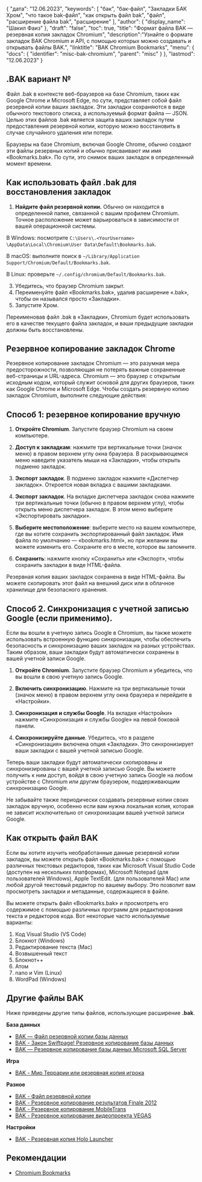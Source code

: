 {
"дата": "12.06.2023",
  "keywords": [
"бак",
"бак-файл",
"Закладки БАК Хром",
"что такое bak-файл",
"как открыть файл bak",
"файл",
"расширение файла bak",
"расширение"
],
  "author": {
"display_name": "Шакил Фаиз"
},
"draft": "false",
"toc": true,
"title": "Формат файла BAK — резервная копия закладок Chromium",
  "description":"Узнайте о формате закладок BAK Chromium и API, с помощью которых можно создавать и открывать файлы BAK.",
"linktitle": "BAK Chromium Bookmarks",
  "menu": {
    "docs": {
      "identifier": "misc-bak-chromium",
"parent": "misc"
}
},
"lastmod": "12.06.2023"
}

## .BAK вариант №

Файл .bak в контексте веб-браузеров на базе Chromium, таких как Google Chrome и Microsoft Edge, по сути, представляет собой файл резервной копии ваших закладок. Эти закладки сохраняются в виде обычного текстового списка, а используемый формат файла — JSON. Целью этих файлов .bak является защита ваших закладок путем предоставления резервной копии, которую можно восстановить в случае случайного удаления или потери.

Браузеры на базе Chromium, включая Google Chrome, обычно создают эти файлы резервных копий и обычно присваивают им имя «Bookmarks.bak». По сути, это снимок ваших закладок в определенный момент времени.

## Как использовать файл .bak для восстановления закладок

1. **Найдите файл резервной копии.** Обычно он находится в определенной папке, связанной с вашим профилем Chromium. Точное расположение может варьироваться в зависимости от вашей операционной системы.

В Windows: посмотрите `C:\Users\.<YourUsername> \AppData\Local\Chromium\User Data\Default\Bookmarks.bak`.

В macOS: выполните поиск в `~/Library/Application Support/Chromium/Default/Bookmarks.bak`.

В Linux: проверьте `~/.config/chromium/Default/Bookmarks.bak`.

3. Убедитесь, что браузер Chromium закрыт.
4. Переименуйте файл «Bookmarks.bak», удалив расширение «.bak», чтобы он назывался просто «Закладки».
5. Запустите Хром.

Переименовав файл .bak в «Закладки», Chromium будет использовать его в качестве текущего файла закладок, и ваши предыдущие закладки должны быть восстановлены.

## Резервное копирование закладок Chrome

Резервное копирование закладок Chromium — это разумная мера предосторожности, позволяющая не потерять важные сохраненные веб-страницы и URL-адреса. Chromium — это браузер с открытым исходным кодом, который служит основой для других браузеров, таких как Google Chrome и Microsoft Edge. Чтобы создать резервную копию закладок Chromium, выполните следующие действия:

## Способ 1: резервное копирование вручную

1. **Откройте Chromium**. Запустите браузер Chromium на своем компьютере.

2. **Доступ к закладкам**: нажмите три вертикальные точки (значок меню) в правом верхнем углу окна браузера. В раскрывающемся меню наведите указатель мыши на «Закладки», чтобы открыть подменю закладок.

3. **Экспорт закладок**. В подменю закладок нажмите «Диспетчер закладок». Откроется новая вкладка с вашими закладками.

4. **Экспорт закладок**. На вкладке диспетчера закладок снова нажмите три вертикальные точки (обычно в правом верхнем углу), чтобы открыть меню диспетчера закладок. В этом меню выберите «Экспортировать закладки».

5. **Выберите местоположение**: выберите место на вашем компьютере, где вы хотите сохранить экспортированный файл закладок. Имя файла по умолчанию — «bookmarks.html», но при желании вы можете изменить его. Сохраните его в месте, которое вы запомните.

6. **Сохранить**: нажмите кнопку «Сохранить» или «Экспорт», чтобы сохранить закладки в виде HTML-файла.

Резервная копия ваших закладок сохранена в виде HTML-файла. Вы можете скопировать этот файл на внешний диск или в облачное хранилище для безопасного хранения.

## Способ 2. Синхронизация с учетной записью Google (если применимо).

Если вы вошли в учетную запись Google в Chromium, вы также можете использовать встроенную функцию синхронизации, чтобы обеспечить безопасность и синхронизацию ваших закладок на разных устройствах. Таким образом, ваши закладки будут автоматически сохранены в вашей учетной записи Google.

1. **Откройте Chromium**. Запустите браузер Chromium и убедитесь, что вы вошли в свою учетную запись Google.

2. **Включить синхронизацию**. Нажмите на три вертикальные точки (значок меню) в правом верхнем углу окна браузера и перейдите в «Настройки».

3. **Синхронизация и службы Google**. На вкладке «Настройки» нажмите «Синхронизация и службы Google» на левой боковой панели.

4. **Синхронизируйте данные**. Убедитесь, что в разделе «Синхронизация» включена опция «Закладки». Это синхронизирует ваши закладки с вашей учетной записью Google.

Теперь ваши закладки будут автоматически скопированы и синхронизированы с вашей учетной записью Google. Вы можете получить к ним доступ, войдя в свою учетную запись Google на любом устройстве с Chromium или другим браузером, поддерживающим синхронизацию Google.

Не забывайте также периодически создавать резервные копии своих закладок вручную, особенно если вам нужна локальная копия, которая не зависит исключительно от синхронизации вашей учетной записи Google.

## Как открыть файл BAK

Если вы хотите изучить необработанные данные резервной копии закладок, вы можете открыть файл «Bookmarks.bak» с помощью различных текстовых редакторов, таких как Microsoft Visual Studio Code (доступен на нескольких платформах), Microsoft Notepad (для пользователей Windows), Apple TextEdit. (для пользователей Mac) или любой другой текстовый редактор по вашему выбору. Это позволит вам просмотреть закладки и метаданные, содержащиеся в файле.

Вы можете открыть файл «Bookmarks.bak» и просмотреть его содержимое с помощью различных программ для редактирования текста и редакторов кода. Вот некоторые часто используемые варианты:

1. Код Visual Studio (VS Code)
2. Блокнот (Windows)
3. Редактирование текста (Mac)
4. Возвышенный текст
5. Блокнот++
6. Атом
7. nano и Vim (Linux)
8. WordPad (Windows)

## Другие файлы BAK

Ниже приведены другие типы файлов, использующие расширение **.bak**.

**База данных**
- [BAK — Файл резервной копии базы данных](/ru/database/bak/)
- [BAK - Закон Swiftpage! Резервное копирование базы данных](/ru/database/bak-act/)
- [BAK — Резервное копирование базы данных Microsoft SQL Server](/ru/database/bak-sqlserver/)

**Игра**
- [BAK - Мир Террарии или резервная копия игрока](/ru/game/bak-terraria/)

**Разное**
- [BAK - Файл резервной копии](/ru/misc/bak-backup/)
- [BAK - Резервное копирование результатов Finale 2012](/ru/misc/bak-finale/)
- [BAK - Резервное копирование MobileTrans](/ru/misc/bak-mobiletrans/)
- [BAK - Резервное копирование видеопроекта VEGAS](/ru/misc/bak-vegas/)

**Настройки**
- [BAK - Резервная копия Holo Launcher](/ru/settings/bak-holo/)

## Рекомендации
* [Chromium Bookmarks](https://www.chromium.org/user-experience/bookmarks/)
